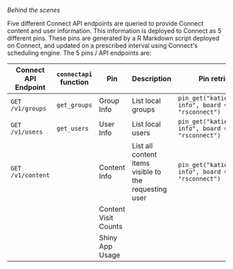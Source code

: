 *Behind the scenes*

Five different Connect API endpoints are queried to provide Connect content and user information. This information is deployed to Connect as 5 different pins. These pins are generated by a R Markdown script deployed on Connect, and updated on a prescribed interval using Connect's scheduling engine. The 5 pins / API endpoints are:

| Connect API Endpoint | `connectapi` function | Pin                  | Description                                           | Pin retrieval                                        |
|----------------------|-----------------------|----------------------|-------------------------------------------------------|------------------------------------------------------|
| `GET /v1/groups`     | `get_groups`          | Group Info           | List local groups                                     | `pin_get("katie/group-info", board = "rsconnect")`   |
| `GET /v1/users`      | `get_users`           | User Info            | List local users                                      | `pin_get("katie/user-info", board = "rsconnect")`    |
| `GET /v1/content`    |                       | Content Info         | List all content items visible to the requesting user | `pin_get("katie/content-info", board = "rsconnect")` |
|                      |                       | Content Visit Counts |                                                       |                                                      |
|                      |                       | Shiny App Usage      |                                                       |                                                      |
